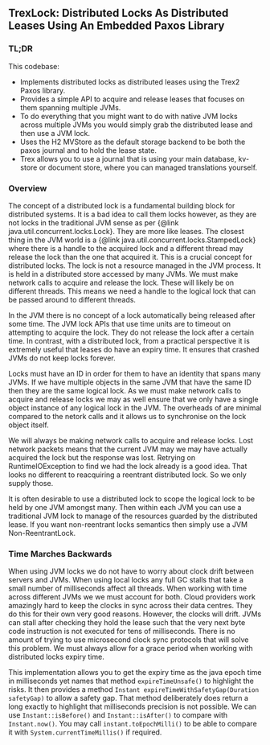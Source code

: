 ## TrexLock: Distributed Locks As Distributed Leases Using An Embedded Paxos Library

### TL;DR

This codebase:

* Implements distributed locks as distributed leases using the Trex2 Paxos library.
* Provides a simple API to acquire and release leases that focuses on them spanning multiple JVMs.
* To do everything that you might want to do with native JVM locks across multiple JVMs you would simply grab the
  distributed lease and then use a JVM lock.
* Uses the H2 MVStore as the default storage backend to be both the paxos journal and to hold the lease state.
* Trex allows you to use a journal that is using your main database, kv-store or document store, where you can managed
  translations yourself.

### Overview

The concept of a distributed lock is a fundamental building block for distributed systems.
It is a bad idea to call them locks however, as they are not locks in the traditional JVM
sense as per {@link java.util.concurrent.locks.Lock}. They are more like leases. The closest thing in the
JVM world is a {@link java.util.concurrent.locks.StampedLock} where there is a handle to the acquired lock and a
different thread may release the lock than the one that acquired it. This is a crucial concept for distributed
locks. The lock is not a resource managed in the JVM process. It is held in a distributed store accessed by many JVMs.
We must make network calls to acquire and release the lock. These will likely be on different
threads. This means we need a handle to the logical lock that can be passed around to different threads.

In the JVM there is no concept of a lock automatically being released after some time. The JVM lock APIs that use
time units are to timeout on attempting to acquire the lock. They do not release the lock after a certain time.
In contrast, with a distributed lock, from a practical perspective it is extremely useful that leases do have an
expiry time. It ensures that crashed JVMs do not keep locks forever.

Locks must have an ID in order for them to have an identity that spans many JVMs.
If we have multiple objects in the same JVM that have the same ID then they are the same logical lock.
As we must make network calls to acquire and release locks we may as well ensure that we only have a single
object instance of any logical lock in the JVM. The overheads of are minimal compared to the netork calls and
it allows us to synchronise on the lock object itself.

We will always be making network calls to acquire and release locks. Lost network packets means that
the current JVM may we may have actually acquired the lock but the response was lost. Retrying on RuntimeIOException
to find we had the lock already is a good idea. That looks no different to reacquiring a reentrant distributed lock. So
we only supply those.

It is often desirable to use a distributed lock to scope the logical lock to be held by one JVM amongst many.
Then within each JVM you can use a traditional JVM lock to manage of the resources guarded by the distributed
lease. If you want non-reentrant locks semantics then simply use a JVM Non-ReentrantLock.

### Time Marches Backwards

When using JVM locks we do not have to worry about clock drift between servers and JVMs. When using local locks any full
GC stalls that take a small number of milliseconds affect all threads. When working with time across different JVMs we
we must account for both. Cloud providers work amazingly hard to keep the clocks in sync across their data centres. They
do this for their own very good reasons. However, the clocks will drift. JVMs can stall after checking they hold the
lease such that the very next byte code instruction is not executed for tens of milliseconds. There is no amount of
trying to use microsecond clock sync protocols that will solve this problem. We must always allow for a grace period
when
working with distributed locks expiry time.

This implementation allows you to get the expiry time as the java epoch time in milliseconds yet names that method
`expireTimeUnsafe()` to highlight the risks. It then provides a method
`Instant expireTimeWithSafetyGap(Duration safetyGap)`
to allow a safety gap. That method deliberately does return a long exactly to highlight that milliseconds precision is
not possible. We can use `Instant::isBefore()` and `Instant::isAfter()` to compare
with `Instant.now()`. You may call `instant.toEpochMilli()` to be able to compare
it with `System.currentTimeMillis()` if required. 

